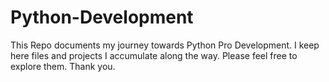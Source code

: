 # Python-Development
This Repo documents my journey towards Python Pro Development.
I keep here files and projects I accumulate along the way. Please feel free to explore them. Thank you.

